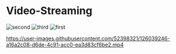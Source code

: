 # Video-Streaming
![second](https://user-images.githubusercontent.com/52398321/126039228-e71037c9-8b9b-412d-a5c2-8d568edb46e2.png)
![third](https://user-images.githubusercontent.com/52398321/126039229-e7320733-5e40-455a-98cf-58a9c9da4062.png)
![first](https://user-images.githubusercontent.com/52398321/126039226-d480b46b-b293-4699-b1a3-d720702c268f.png)

https://user-images.githubusercontent.com/52398321/126039246-a16a2c08-d6de-4c91-acc0-ea3d83cf6be2.mp4


